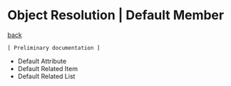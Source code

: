 ﻿Object Resolution | Default Member
==================================

[back](./)

`[ Preliminary documentation ]`

- Default Attribute
- Default Related Item
- Default Related List

